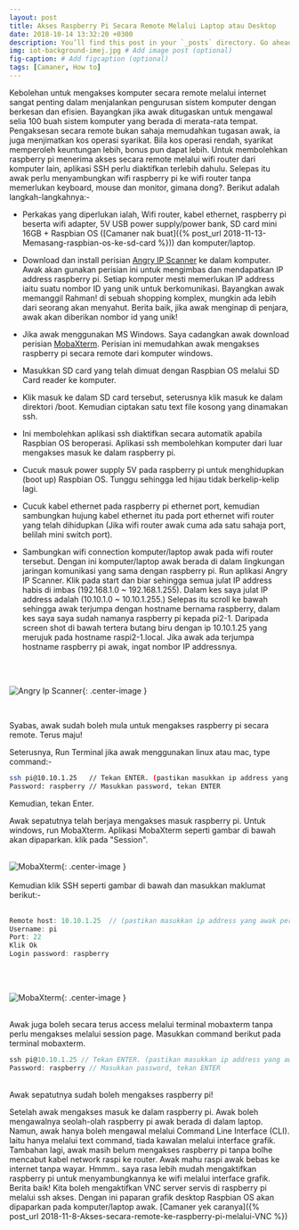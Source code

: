 ```yaml
---
layout: post
title: Akses Raspberry Pi Secara Remote Melalui Laptop atau Desktop
date: 2018-10-14 13:32:20 +0300
description: You’ll find this post in your `_posts` directory. Go ahead and edit it and re-build the site to see your changes. # Add post description (optional)
img: iot-background-imej.jpg # Add image post (optional)
fig-caption: # Add figcaption (optional)
tags: [Camaner, How to]
---
```

Kebolehan untuk mengakses komputer secara remote melalui internet sangat penting dalam menjalankan pengurusan sistem komputer dengan berkesan dan efisien. Bayangkan jika awak ditugaskan untuk mengawal selia 100 buah sistem komputer yang berada di merata-rata tempat. Pengaksesan secara remote bukan sahaja memudahkan tugasan awak, ia juga menjimatkan kos operasi syarikat. Bila kos operasi rendah, syarikat memperoleh keuntungan lebih, bonus pun dapat lebih. Untuk membolehkan raspberry pi menerima akses secara remote melalui wifi router dari komputer lain, aplikasi SSH perlu diaktifkan terlebih dahulu. Selepas itu awak perlu menyambungkan wifi raspberry pi ke wifi router tanpa memerlukan keyboard, mouse dan monitor, gimana dong?. Berikut adalah langkah-langkahnya:-

* Perkakas yang diperlukan ialah, Wifi router, kabel ethernet, raspberry pi beserta wifi adapter, 5V USB power supply/power bank, SD card mini 16GB + Raspbian OS ([Camaner nak buat]({% post_url 2018-11-13-Memasang-raspbian-os-ke-sd-card %})) dan komputer/laptop.
* Download dan install perisian [Angry IP Scanner](https://angryip.org/download/) ke dalam komputer. Awak akan gunakan perisian ini untuk mengimbas dan mendapatkan IP address raspberry pi. Setiap komputer mesti memerlukan IP address iaitu suatu nombor ID yang unik untuk berkomunikasi. Bayangkan awak memanggil Rahman! di sebuah shopping komplex, mungkin ada lebih dari seorang akan menyahut. Berita baik, jika awak menginap di penjara, awak akan diberikan nombor id yang unik!
* Jika awak menggunakan MS Windows. Saya cadangkan awak download perisian [MobaXterm](http://download.mobatek.net/1092018073012523/MobaXterm_Installer_v10.9.zip). Perisian ini memudahkan awak mengakses raspberry pi secara remote dari komputer windows.
* Masukkan SD card yang telah dimuat dengan Raspbian OS melalui SD Card reader ke komputer. 
* Klik masuk ke dalam SD card tersebut, seterusnya klik masuk ke dalam direktori /boot. Kemudian ciptakan satu text file kosong yang dinamakan ssh.
* Ini membolehkan aplikasi ssh diaktifkan secara automatik apabila Raspbian OS beroperasi. Aplikasi ssh membolehkan komputer dari luar mengakses masuk ke dalam raspberry pi.
* Cucuk masuk power supply 5V pada raspberry pi untuk menghidupkan (boot up) Raspbian OS. Tunggu sehingga led hijau tidak berkelip-kelip lagi.
* Cucuk kabel ethernet pada raspberry pi ethernet port, kemudian sambungkan hujung kabel ethernet itu pada port ethernet wifi router yang telah dihidupkan (Jika wifi router awak cuma ada satu sahaja port, belilah mini switch port).
* Sambungkan wifi connection komputer/laptop awak pada wifi router tersebut. Dengan ini komputer/laptop awak berada di dalam lingkungan jaringan komunikasi yang sama dengan raspberry pi. Run aplikasi Angry IP Scanner. Klik pada start dan biar sehingga semua julat IP address habis di imbas (192.168.1.0 ~ 192.168.1.255). Dalam kes saya julat IP address adalah (10.10.1.0 ~ 10.10.1.255.) Selepas itu scroll ke bawah sehingga awak terjumpa dengan hostname bernama raspberry, dalam kes saya saya sudah namanya raspberry pi kepada pi2-1. Daripada screen shot di bawah tertera butang biru dengan ip 10.10.1.25 yang merujuk pada hostname raspi2-1.local. Jika awak ada terjumpa hostname raspberry pi awak, ingat nombor IP addressnya.
  
  <br/>
  <br/>
![Angry Ip Scanner]({{site.baseurl}}/assets/img/angryipscan.jpg){: .center-image }

<br/>

Syabas, awak sudah boleh mula untuk mengakses raspberry pi secara remote. Terus maju!

Seterusnya, Run Terminal jika awak menggunakan linux atau mac, type command:-

```bash
ssh pi@10.10.1.25   // Tekan ENTER. (pastikan masukkan ip address yang awak perolehi)
Password: raspberry // Masukkan password, tekan ENTER
```

Kemudian, tekan Enter.

Awak sepatutnya telah berjaya mengakses masuk raspberry pi. Untuk windows, run MobaXterm. Aplikasi MobaXterm seperti gambar di bawah akan dipaparkan. klik pada "Session".
<br/>
<br/>

![MobaXterm]({{site.baseurl}}/assets/img/mobaxterm.jpg){: .center-image }
<br/>
<br/>
Kemudian klik SSH seperti gambar di bawah dan masukkan maklumat berikut:-
<br/>
<br/>

```javascript
Remote host: 10.10.1.25  // (pastikan masukkan ip address yang awak perolehi)
Username: pi
Port: 22
Klik Ok
Login password: raspberry
```
<br/>
<br/>

![MobaXterm]({{site.baseurl}}/assets/img/mobaxterm-ssh.jpg){: .center-image }
<br/>
<br/>

Awak juga boleh secara terus access melalui terminal mobaxterm tanpa perlu mengakses melalui session page. Masukkan command berikut pada terminal mobaxterm.
<br/>
```javascript
ssh pi@10.10.1.25 // Tekan ENTER. (pastikan masukkan ip address yang awak perolehi)
Password: raspberry // Masukkan password, tekan ENTER
```
<br/>
Awak sepatutnya sudah boleh mengakses raspberry pi!

Setelah awak mengakses masuk ke dalam raspberry pi. Awak boleh mengawalnya seolah-olah raspberry pi awak berada di dalam laptop. Namun, awak hanya boleh mengawal melalui Command Line Interface (CLI). Iaitu hanya melalui text command, tiada kawalan melalui interface grafik. Tambahan lagi, awak masih belum mengakses raspberry pi tanpa bolhe mencabut kabel network raspi ke router. Awak mahu raspi awak bebas ke internet tanpa wayar. Hmmm.. saya rasa lebih mudah mengaktifkan raspberry pi untuk menyambungkannya ke wifi melalui interface grafik. Berita baik! Kita boleh mengaktifkan VNC server servis di raspberry pi melalui ssh akses. Dengan ini paparan grafik desktop Raspbian OS akan dipaparkan pada komputer/laptop awak. [Camaner yek caranya]({% post_url 2018-11-8-Akses-secara-remote-ke-raspberry-pi-melalui-VNC %})  

